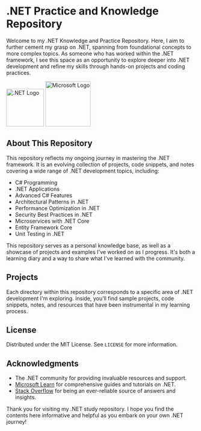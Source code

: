 # .NET Practice and Knowledge Repository

Welcome to my .NET Knowledge and Practice Repository. Here, I aim to further cement my grasp on .NET, spanning from foundational concepts to more complex topics. As someone who has worked within the .NET framework, I see this space as an opportunity to explore deeper into .NET development and refine my skills through hands-on projects and coding practices.

<img src="https://upload.wikimedia.org/wikipedia/commons/e/ee/.NET_Core_Logo.svg" width="100" alt=".NET Logo" /> <img src="https://upload.wikimedia.org/wikipedia/commons/4/44/Microsoft_logo.svg" width="120" alt="Microsoft Logo" />



## About This Repository

This repository reflects my ongoing journey in mastering the .NET framework. It is an evolving collection of projects, code snippets, and notes covering a wide range of .NET development topics, including:

- C# Programming
- .NET Applications
- Advanced C# Features
- Architectural Patterns in .NET 
- Performance Optimization in .NET 
- Security Best Practices in .NET
- Microservices with .NET Core
- Entity Framework Core
- Unit Testing in .NET

This repository serves as a personal knowledge base, as well as a showcase of projects and examples I've worked on as I progress. It's both a learning diary and a way to share what I've learned with the community.

## Projects

Each directory within this repository corresponds to a specific area of .NET development I'm exploring. Inside, you'll find sample projects, code snippets, notes, and resources that have been instrumental in my learning process.

## License

Distributed under the MIT License. See `LICENSE` for more information.

## Acknowledgments

- The .NET community for providing invaluable resources and support.
- [Microsoft Learn](https://docs.microsoft.com/en-us/learn/) for comprehensive guides and tutorials on .NET.
- [Stack Overflow](https://stackoverflow.com/) for being an ever-reliable source of answers and insights.

Thank you for visiting my .NET study repository. I hope you find the contents here informative and helpful as you embark on your own .NET journey!

